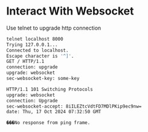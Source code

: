 # Interact With Websocket

Use telnet to upgrade http connection

```bash
telnet localhost 8000
Trying 127.0.0.1...
Connected to localhost.
Escape character is '^]'.
GET / HTTP/1.1
connection: upgrade
upgrade: websocket
sec-websocket-key: some-key

HTTP/1.1 101 Switching Protocols
upgrade: websocket
connection: Upgrade
sec-websocket-accept: 8iILEZtcVdtFD7MDlPKip9ec9nw=
date: Thu, 17 Oct 2024 07:32:50 GMT

���No response from ping frame.

```